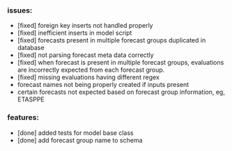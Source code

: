 ### issues:
* [fixed] foreign key inserts not handled properly
* [fixed] inefficient inserts in model script
* [fixed] forecasts present in multiple forecast groups duplicated in database
* [fixed] not parsing forecast meta data correctly
* [fixed] when forecast is present in multiple forecast groups, evaluations are incorrectly expected from each forecast group.
* [fixed] missing evaluations having different regex
* forecast names not being properly created if inputs present
* certain forecasts not expected based on forecast group information, eg, ETASPPE

### features:
* [done] added tests for model base class
* [done] add forecast group name to schema



